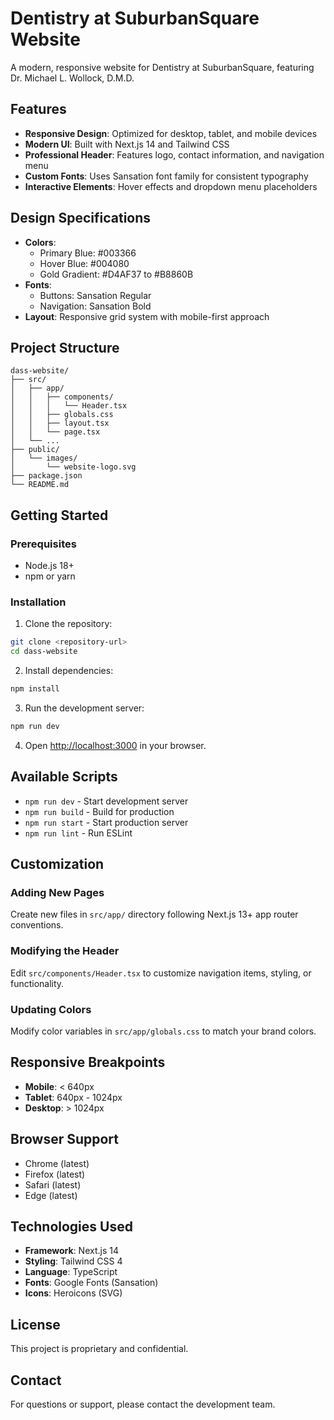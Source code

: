 # Dentistry at SuburbanSquare Website

A modern, responsive website for Dentistry at SuburbanSquare, featuring Dr. Michael L. Wollock, D.M.D.

## Features

- **Responsive Design**: Optimized for desktop, tablet, and mobile devices
- **Modern UI**: Built with Next.js 14 and Tailwind CSS
- **Professional Header**: Features logo, contact information, and navigation menu
- **Custom Fonts**: Uses Sansation font family for consistent typography
- **Interactive Elements**: Hover effects and dropdown menu placeholders

## Design Specifications

- **Colors**: 
  - Primary Blue: #003366
  - Hover Blue: #004080
  - Gold Gradient: #D4AF37 to #B8860B
- **Fonts**: 
  - Buttons: Sansation Regular
  - Navigation: Sansation Bold
- **Layout**: Responsive grid system with mobile-first approach

## Project Structure

```
dass-website/
├── src/
│   ├── app/
│   │   ├── components/
│   │   │   └── Header.tsx
│   │   ├── globals.css
│   │   ├── layout.tsx
│   │   └── page.tsx
│   └── ...
├── public/
│   └── images/
│       └── website-logo.svg
├── package.json
└── README.md
```

## Getting Started

### Prerequisites

- Node.js 18+ 
- npm or yarn

### Installation

1. Clone the repository:
```bash
git clone <repository-url>
cd dass-website
```

2. Install dependencies:
```bash
npm install
```

3. Run the development server:
```bash
npm run dev
```

4. Open [http://localhost:3000](http://localhost:3000) in your browser.

## Available Scripts

- `npm run dev` - Start development server
- `npm run build` - Build for production
- `npm run start` - Start production server
- `npm run lint` - Run ESLint

## Customization

### Adding New Pages

Create new files in `src/app/` directory following Next.js 13+ app router conventions.

### Modifying the Header

Edit `src/components/Header.tsx` to customize navigation items, styling, or functionality.

### Updating Colors

Modify color variables in `src/app/globals.css` to match your brand colors.

## Responsive Breakpoints

- **Mobile**: < 640px
- **Tablet**: 640px - 1024px  
- **Desktop**: > 1024px

## Browser Support

- Chrome (latest)
- Firefox (latest)
- Safari (latest)
- Edge (latest)

## Technologies Used

- **Framework**: Next.js 14
- **Styling**: Tailwind CSS 4
- **Language**: TypeScript
- **Fonts**: Google Fonts (Sansation)
- **Icons**: Heroicons (SVG)

## License

This project is proprietary and confidential.

## Contact

For questions or support, please contact the development team.
